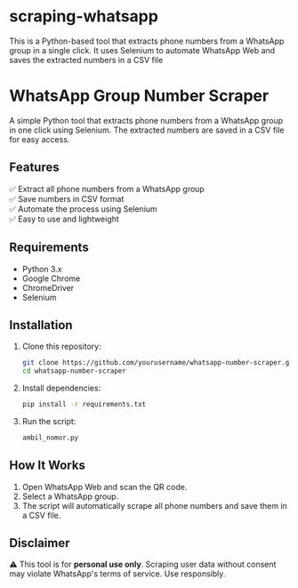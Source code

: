 # scraping-whatsapp
This is a Python-based tool that extracts phone numbers from a WhatsApp group in a single click. It uses Selenium to automate WhatsApp Web and saves the extracted numbers in a CSV file

# WhatsApp Group Number Scraper  

A simple Python tool that extracts phone numbers from a WhatsApp group in one click using Selenium. The extracted numbers are saved in a CSV file for easy access.  

## Features  
✅ Extract all phone numbers from a WhatsApp group  
✅ Save numbers in CSV format  
✅ Automate the process using Selenium  
✅ Easy to use and lightweight  

## Requirements  
- Python 3.x  
- Google Chrome  
- ChromeDriver  
- Selenium  

## Installation  
1. Clone this repository:  
   ```bash
   git clone https://github.com/yourusername/whatsapp-number-scraper.git
   cd whatsapp-number-scraper
   ```  
2. Install dependencies:  
   ```bash
   pip install -r requirements.txt
   ```  
3. Run the script:  
   ```bash
   ambil_nomor.py
   ```  

## How It Works  
1. Open WhatsApp Web and scan the QR code.  
2. Select a WhatsApp group.  
3. The script will automatically scrape all phone numbers and save them in a CSV file.  

## Disclaimer  
⚠️ This tool is for **personal use only**. Scraping user data without consent may violate WhatsApp's terms of service. Use responsibly.  

